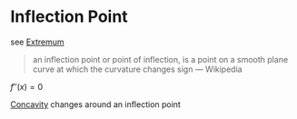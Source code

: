 # Inflection Point

see [Extremum](Extremum%20b28f7c5907fb47adb037ca90b838c2db.md)

> an inflection point or point of inflection, is a point on a smooth plane curve at which the curvature changes sign — Wikipedia
> 

$f''(x) = 0$

[Concavity](Concavity%201fc95494a13a4e30b28e4b498d3cfd4c.md) changes around an inflection point
